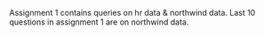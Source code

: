 Assignment 1 contains queries on hr data & northwind data.
Last 10 questions in assignment 1 are on northwind data.
